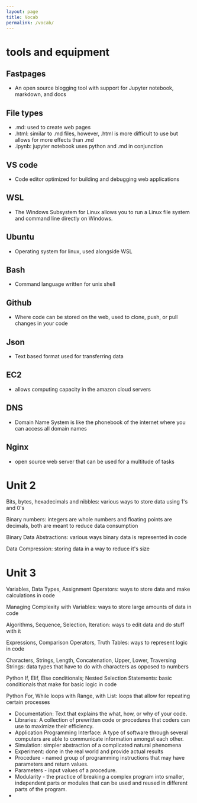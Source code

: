 ```yaml
---
layout: page
title: Vocab
permalink: /vocab/
---
```


# tools and equipment
## Fastpages
  - An open source blogging tool with support for Jupyter notebook, markdown, and docs

## File types
  - .md: used to create web pages
  - .html: similar to .md files, however, .html is more difficult to use but allows for more effects than .md
  - .ipynb: jupyter notebook uses python and .md in conjunction

## VS code
  - Code editor optimized for building and debugging web applications

## WSL
  - The Windows Subsystem for Linux allows you to run a Linux file system and command line directly on Windows.

## Ubuntu
  - Operating system for linux, used alongside WSL

## Bash
  - Command language written for unix shell

## Github
  - Where code can be stored on the web, used to clone, push, or pull changes in your code

## Json
  - Text based format used for transferring data

## EC2
  - allows computing capacity in the amazon cloud servers

## DNS
  - Domain Name System is like the phonebook of the internet where you can access all domain names

## Nginx
  - open source web server that can be used for a multitude of tasks


# Unit 2
Bits, bytes, hexadecimals and nibbles:  various ways to store data using 1's and 0's

Binary numbers:  integers are whole numbers and floating points are decimals, both are meant to reduce data consumption

Binary Data Abstractions:  various ways binary data is represented in code

Data Compression:  storing data in a way to reduce it's size


# Unit 3
Variables, Data Types, Assignment Operators:  ways to store data and make calculations in code

Managing Complexity with Variables:  ways to store large amounts of data in code

Algorithms, Sequence, Selection, Iteration:  ways to edit data and do stuff with it

Expressions, Comparison Operators, Truth Tables: ways to represent logic in code 

Characters, Strings, Length, Concatenation, Upper, Lower, Traversing Strings:  data types that have to do with characters as opposed to numbers

Python If, Elif, Else conditionals; Nested Selection Statements:  basic conditionals that make for basic logic in code

Python For, While loops with Range, with List: loops that allow for repeating certain processes



- Documentation:  Text that explains the what, how, or why of your code.
- Libraries:  A collection of prewritten code or procedures that coders can use to maximize their efficiency.
- Application Programming Interface:  A type of software through several computers are able to communicate information amongst each other.
- Simulation: simpler abstraction of a complicated natural phenomena
- Experiment: done in the real world and provide actual results
- Procedure - named group of programming instructions that may have parameters and return values.
- Parameters - input values of a procedure.
- Modularity - the practice of breaking a complex program into smaller, independent parts or modules that can be used and reused in different parts of the program.
- 